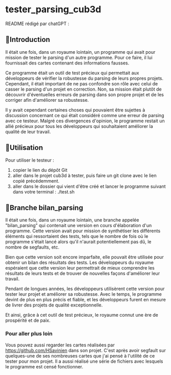 # tester_parsing_cub3d

README rédigé par chatGPT :

## 🚠Introduction
Il était une fois, dans un royaume lointain, un programme qui avait pour mission de tester le parsing d'un autre programme. Pour ce faire, il lui fournissait des cartes contenant des informations fausses.

Ce programme était un outil de test précieux qui permettait aux développeurs de vérifier la robustesse du parsing de leurs propres projets. Cependant, il était important de ne pas confondre son rôle avec celui de casser le parsing d'un projet en correction. Non, sa mission était plutôt de découvrir d'éventuelles erreurs de parsing dans son propre projet et de les corriger afin d'améliorer sa robustesse.

Il y avait cependant certaines choses qui pouvaient être sujettes à discussion concernant ce qui était considéré comme une erreur de parsing avec ce testeur. Malgré ces divergences d'opinion, le programme restait un allié précieux pour tous les développeurs qui souhaitaient améliorer la qualité de leur travail.
 
## 🛀Utilisation
Pour utiliser le testeur :
1) copier le lien du dépôt Git
2) aller dans le projet cub3d à tester, puis faire un git clone avec le lien copié précédemment.
3) aller dans le dossier qui vient d'être créé et lancer le programme suivant dans votre terminal : ./test.sh

## 🎁Branche bilan_parsing
Il était une fois, dans un royaume lointain, une branche appelée "bilan_parsing" qui contenait une version en cours d'élaboration d'un programme. Cette version avait pour mission de synthétiser les différents éléments qui ressortaient des tests, tels que le nombre de fois où le programme s'était lancé alors qu'il n'aurait potentiellement pas dû, le nombre de segfaults, etc.

Bien que cette version soit encore imparfaite, elle pouvait être utilisée pour obtenir un bilan des résultats des tests. Les développeurs du royaume espéraient que cette version leur permettrait de mieux comprendre les résultats de leurs tests et de trouver de nouvelles façons d'améliorer leur travail.

Pendant de longues années, les développeurs utilisèrent cette version pour tester leur projet et améliorer sa robustesse. Avec le temps, le programme devint de plus en plus précis et fiable, et les développeurs furent en mesure de livrer des projets de qualité exceptionnelle.

Et ainsi, grâce à cet outil de test précieux, le royaume connut une ère de prospérité et de paix.

### Pour aller plus loin
Vous pouvez aussi regarder les cartes réalisées par https://github.com/HSavinien dans son projet. C'est après avoir segfault sur quelques-une de ses nombreuses cartes que j'ai pensé à l'utilité de ce tester pour mon projet. Il a aussi réalisé une série de fichiers avec lesquels le programme est censé fonctionner.
